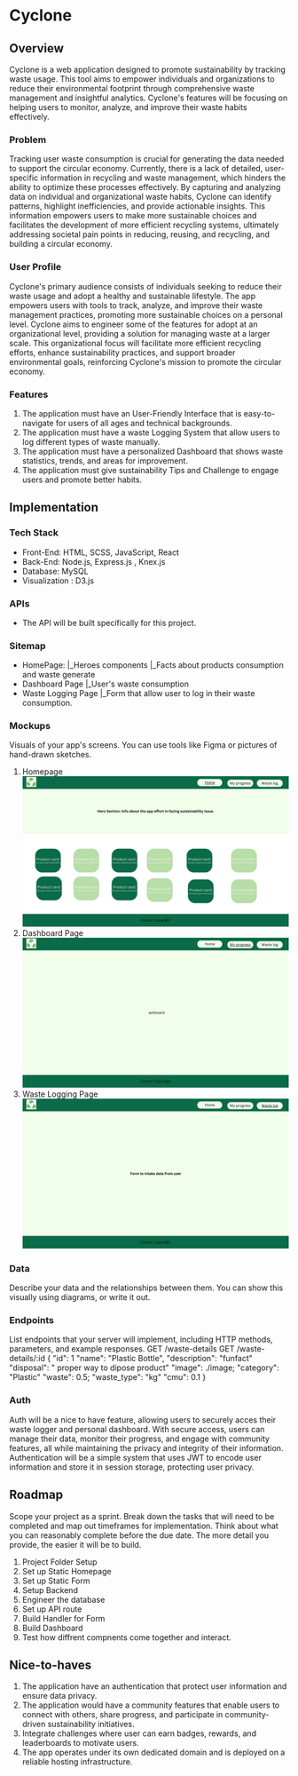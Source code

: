 # Cyclone

## Overview

Cyclone is a web application designed to promote sustainability by tracking waste usage. This tool aims to empower individuals and organizations to reduce their environmental footprint through comprehensive waste management and insightful analytics. Cyclone's features will be focusing on helping users to monitor, analyze, and improve their waste habits effectively.

### Problem

Tracking user waste consumption is crucial for generating the data needed to support the circular economy. Currently, there is a lack of detailed, user-specific information in recycling and waste management, which hinders the ability to optimize these processes effectively. By capturing and analyzing data on individual and organizational waste habits, Cyclone can identify patterns, highlight inefficiencies, and provide actionable insights. This information empowers users to make more sustainable choices and facilitates the development of more efficient recycling systems, ultimately addressing societal pain points in reducing, reusing, and recycling, and building a circular economy.

### User Profile

Cyclone's primary audience consists of individuals seeking to reduce their waste usage and adopt a healthy and sustainable lifestyle. The app empowers users with tools to track, analyze, and improve their waste management practices, promoting more sustainable choices on a personal level. Cyclone aims to engineer some of the features for adopt at an organizational level, providing a solution for managing waste at a larger scale. This organizational focus will facilitate more efficient recycling efforts, enhance sustainability practices, and support broader environmental goals, reinforcing Cyclone's mission to promote the circular economy.

### Features

1. The application must have an User-Friendly Interface that is easy-to-navigate for users of all ages and technical backgrounds.
2. The application must have a waste Logging System that allow users to log different types of waste manually.
3. The application must have a personalized Dashboard that shows waste statistics, trends, and areas for improvement.
4. The application must give sustainability Tips and Challenge to engage users and promote better habits.

## Implementation

### Tech Stack

- Front-End: HTML, SCSS, JavaScript, React
- Back-End: Node.js, Express.js , Knex.js
- Database: MySQL
- Visualization : D3.js
### APIs
- The API will be built specifically for this project.

### Sitemap

- HomePage:
    |_Heroes components
    |_Facts about products consumption and waste generate
- Dashboard Page
    |_User's waste consumption
- Waste Logging Page
    |_Form that allow user to log in their waste consumption.

### Mockups

Visuals of your app's screens. You can use tools like Figma or pictures of hand-drawn sketches.
1. Homepage
![image](./src//assets/1.jpg)
2. Dashboard Page
![image](./src//assets/2.jpg)
3. Waste Logging Page
![image](./src//assets/3.jpg)


### Data

Describe your data and the relationships between them. You can show this visually using diagrams, or write it out. 

### Endpoints

List endpoints that your server will implement, including HTTP methods, parameters, and example responses.
GET /waste-details
GET /waste-details/:id
{
    "id": 1 
    "name": "Plastic Bottle",
    "description": "funfact"
    "disposal": " proper way to dipose product"
    "image": ./image;
    "category": "Plastic"
    "waste": 0.5;
    "waste_type": "kg"
    "cmu": 0.1
}


### Auth

Auth will be a nice to have feature, allowing users to securely acces their waste logger and personal dashboard. With secure access, users can manage their data, monitor their progress, and engage with community features, all while maintaining the privacy and integrity of their information. Authentication will be a simple system that uses JWT to encode user information and store it in session storage, protecting user privacy.


## Roadmap

Scope your project as a sprint. Break down the tasks that will need to be completed and map out timeframes for implementation. Think about what you can reasonably complete before the due date. The more detail you provide, the easier it will be to build.
1. Project Folder Setup
2. Set up Static Homepage  
3. Set up Static Form
4. Setup Backend
5. Engineer the database
6. Set up API route
7. Build Handler for Form
8. Build Dashboard
9. Test how diffrent compnents come together and interact.



## Nice-to-haves

1. The application have an authentication that protect user information and ensure data privacy.
2. The application would have a community features that enable users to connect with others, share progress, and participate in community-driven sustainability initiatives.
3. Integrate challenges where user can earn badges, rewards, and leaderboards to motivate users.
4.  The app operates under its own dedicated domain and is deployed on a reliable hosting infrastructure.